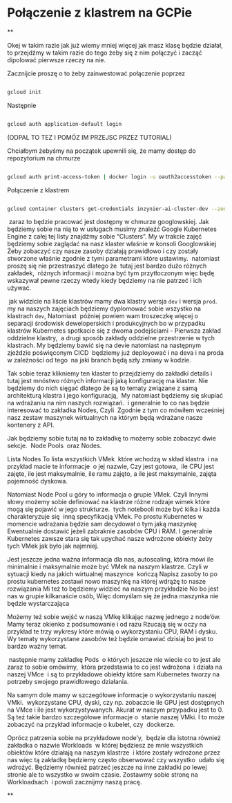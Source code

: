 # Połączenie z klastrem na GCPie

**  

Okej w takim razie jak już wiemy mniej więcej jak masz klasę będzie działał,  to przejdźmy w takim razie do tego żeby się z nim połączyć i zacząć dipolować pierwsze rzeczy na nie. 

  

Zacznijcie proszę o to żeby zainwestować połączenie poprzez

  

```bash

gcloud init

```

  

Następnie

  

```bash

gcloud auth application-default login

```

  

(ODPAL TO TEZ I POMÓZ IM PRZEJSC PRZEZ TUTORIAL)

  

Chciałbym żebyśmy na początek upewnili się, że mamy dostęp do repozytorium na chmurze

  

```bash

gcloud auth print-access-token | docker login -u oauth2accesstoken --password-stdin europe-central2-docker.pkg.dev

```

  

Połączenie z klastrem

  

```bash

gcloud container clusters get-credentials inzynier-ai-cluster-dev --zone europe-west1-b --project GCP_PROJECT

```

  

 zaraz to będzie pracować jest dostępny w chmurze googlowskiej. Jak będziemy sobie na nią to w usługach musimy znaleźć Google Kubernetes Engine z całej tej listy znajdźmy sobie “Clusters”. My w trakcie zajęć będziemy sobie zaglądać na nasz klaster właśnie w konsoli Googlowskiej Żeby zobaczyć czy nasze zasoby działają prawidłowo i czy zostały stworzone właśnie zgodnie z tymi parametrami które ustawimy.  natomiast proszę się nie przestraszyć dlatego że  tutaj jest bardzo dużo różnych zakładek,  różnych informacji i można być tym przytłoczonym więc będę wskazywał pewne rzeczy wtedy kiedy będziemy na nie patrzeć i ich używać.

  

 jak widzicie na liście klastrów mamy dwa klastry wersja `dev` i wersja `prod`.  my na naszych zajęciach będziemy dyplomować sobie wszystko na klastrach `dev`, Natomiast  później powiem wam troszeczkę więcej o separacji środowisk deweloperskich i produkcyjnych bo w przypadku klastrów Kubernetes spotkacie się z dwoma podejściami - Pierwsza zakład oddzielne klastry,  a drugi sposób zakłady oddzielne przestrzenie w tych klastrach. My będziemy bawić się na devie natomiast na następnym zjeździe poświęconym CICD  będziemy już deployować i na deva i na proda w zależności od tego  na jaki branch będą szły zmiany w kodzie.

Tak sobie teraz klikniemy ten klaster to przejdziemy do zakładki details i tutaj jest mnóstwo różnych informacji jaką konfigurację ma klaster. Nie będziemy do nich sięgać dlatego że są to tematy związane z samą architekturą klastra i jego konfiguracją,  My natomiast będziemy się skupiać na wdrażaniu na nim naszych rozwiązań.  i generalnie to co nas będzie interesować to zakładka Nodes, Czyli  Zgodnie z tym co mówiłem wcześniej nasz zestaw maszynek wirtualnych na którym będą wdrażane nasze kontenery z API.

  

Jak będziemy sobie tutaj na to zakładkę to możemy sobie zobaczyć dwie sekcje.  Node Pools  oraz Nodes. 

  

Lista Nodes To lista wszystkich VMek  które wchodzą w skład klastra  i na przykład macie te informacje  o jej nazwie, Czy jest gotowa,  ile CPU jest zajęte, ile jest maksymalnie, ile ramu zajęto, a ile jest maksymalnie, zajęta pojemność dyskowa. 

  

Natomiast Node Pool u góry to informacja o grupie VMek. Czyli Innymi słowy możemy sobie definiować na klastrze różne rodzaje wimek które mogą się pojawić w jego strukturze.  tych notebooli może być kilka i każda charakteryzuje się  inną specyfikacją VMek. Po prostu Kubernetes w momencie wdrażania będzie sam decydował o tym jaką maszynkę Ewentualnie dostawić jeżeli zabraknie zasobów CPU i RAM. I generalnie Kubernetes zawsze stara się tak upychać nasze wdrożone obiekty żeby tych VMek jak było jak najmniej. 

Jest jeszcze jedna ważna informacja dla nas, autoscaling, która mówi ile minimalnie i maksymalnie może być VMek na naszym klastrze. Czyli w sytuacji kiedy na jakich wirtualnej maszynce  kończą Napisz zasoby to po prostu kubernetes zostawi nowo maszynkę na której wdrążę to nasze rozwiązania Mi też to będziemy widzieć na naszym przykładzie No bo jest nas w grupie kilkanaście osób, Więc domyślam się że jedna maszynka nie będzie wystarczająca 

  

Możemy też sobie wejść w naszą VMkę klikając nazwę jednego z node’ów. Mamy teraz okienko z podsumowanie i od razu Rzucają się w oczy na przykład te trzy wykresy które mówią o wykorzystaniu CPU, RAM i dysku. Wy tematy wykorzystane zasobów też będzie omawiać dzisiaj bo jest to bardzo ważny temat. 

  

 następnie mamy zakładkę Pods  o których jeszcze nie wiecie co to jest ale zaraz to sobie omówimy,  która przedstawia to co jest wdrożona  i działa na naszej VMce  i są to przykładowe obiekty które sam Kubernetes tworzy na potrzeby swojego prawidłowego działania. 

  

Na samym dole mamy w szczegółowe informacje o wykorzystaniu naszej VMki.  wykorzystane CPU, dyski, czy np. zobaczcie ile GPU jest dostępnych na VMce i ile jest wykorzystywanych. Akurat w naszym przypadku jest to 0. Są też takie bardzo szczegółowe informacje o  stanie naszej VMki. I to może zobaczyć na przykład informacje o kubelet, czy  dockerze. 

  

Oprócz patrzenia sobie na przykładowe node’y,  będzie dla istotna również zakładka o nazwie Workloads  w której będziesz ze mnie wszystkich obiektów które działają na naszym klastrze  i które zostały wdrożone przez nas więc tą zakładkę będziemy często obserwować czy wszystko  udało się wdrożyć. Będziemy również patrzeć jeszcze na inne zakładki po lewej stronie ale to wszystko w swoim czasie. Zostawmy sobie stronę na Workloadsach  i powoli zacznijmy naszą pracę.

  

**

